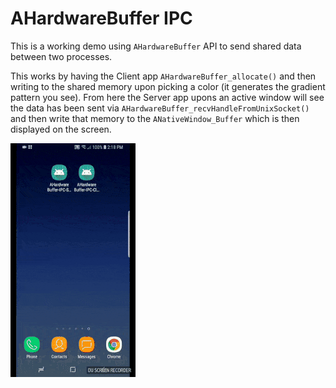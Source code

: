 # AHardwareBuffer IPC

This is a working demo using `AHardwareBuffer` API to send shared data between two processes.

This works by having the Client app `AHardwareBuffer_allocate()` and then writing to the shared memory upon picking a color (it generates the gradient pattern you see). From here the Server app upons an active window will see the data has been sent via `AHardwareBuffer_recvHandleFromUnixSocket()` and then write that memory to the `ANativeWindow_Buffer` which is then displayed on the screen.

![demo](../demo2.gif)
